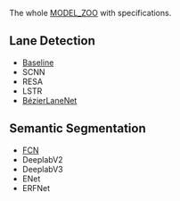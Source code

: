 The whole [MODEL_ZOO](./MODEL_ZOO.md) with specifications.

## Lane Detection

- [Baseline](/configs/lane_detection/baseline)
- SCNN
- RESA
- LSTR
- [BézierLaneNet](/configs/lane_detection/bezierlanenet)

## Semantic Segmentation

- [FCN](/configs/semantic_segmentation/fcn)
- DeeplabV2
- DeeplabV3
- ENet
- ERFNet
